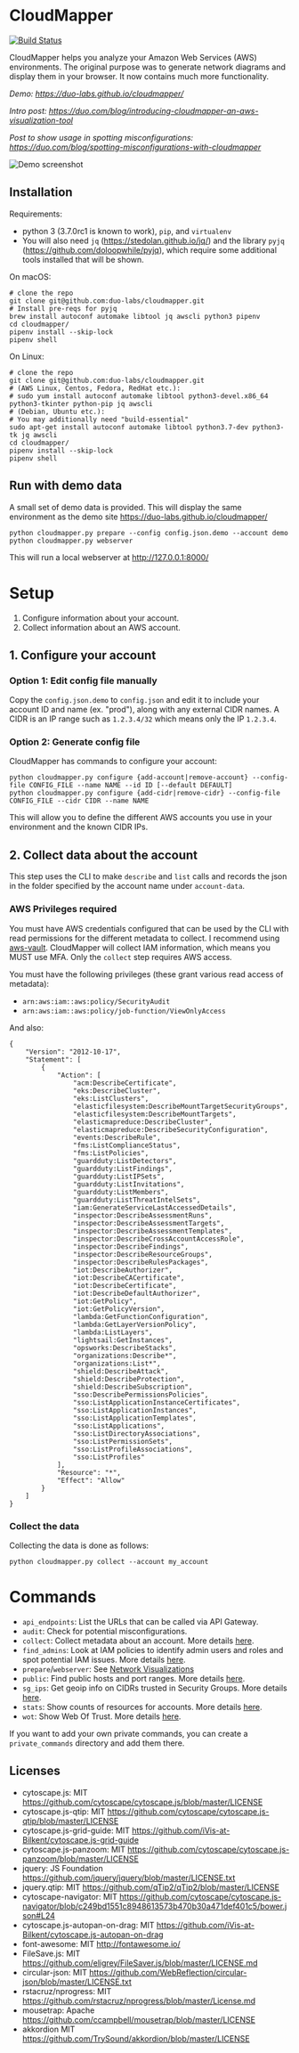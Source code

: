 CloudMapper
========
[![Build Status](https://travis-ci.org/duo-labs/cloudmapper.svg?branch=master)](https://travis-ci.org/duo-labs/cloudmapper)

CloudMapper helps you analyze your Amazon Web Services (AWS) environments.  The original purpose was to generate network diagrams and display them in your browser.  It now contains much more functionality.

*Demo: https://duo-labs.github.io/cloudmapper/*

*Intro post: https://duo.com/blog/introducing-cloudmapper-an-aws-visualization-tool*

*Post to show usage in spotting misconfigurations: https://duo.com/blog/spotting-misconfigurations-with-cloudmapper*

![Demo screenshot](docs/images/ideal_layout.png "Demo screenshot")

## Installation

Requirements:
- python 3 (3.7.0rc1 is known to work), `pip`, and `virtualenv`
- You will also need `jq` (https://stedolan.github.io/jq/) and the library `pyjq` (https://github.com/doloopwhile/pyjq), which require some additional tools installed that will be shown.

On macOS:

```
# clone the repo
git clone git@github.com:duo-labs/cloudmapper.git
# Install pre-reqs for pyjq
brew install autoconf automake libtool jq awscli python3 pipenv
cd cloudmapper/
pipenv install --skip-lock
pipenv shell
```

On Linux:
```
# clone the repo
git clone git@github.com:duo-labs/cloudmapper.git
# (AWS Linux, Centos, Fedora, RedHat etc.):
# sudo yum install autoconf automake libtool python3-devel.x86_64 python3-tkinter python-pip jq awscli
# (Debian, Ubuntu etc.):
# You may additionally need "build-essential"
sudo apt-get install autoconf automake libtool python3.7-dev python3-tk jq awscli
cd cloudmapper/
pipenv install --skip-lock
pipenv shell
```


## Run with demo data

A small set of demo data is provided.  This will display the same environment as the demo site https://duo-labs.github.io/cloudmapper/ 

```
python cloudmapper.py prepare --config config.json.demo --account demo
python cloudmapper.py webserver
```

This will run a local webserver at http://127.0.0.1:8000/


# Setup

1. Configure information about your account.
2. Collect information about an AWS account.

## 1. Configure your account

### Option 1: Edit config file manually
Copy the `config.json.demo` to `config.json` and edit it to include your account ID and name (ex. "prod"), along with any external CIDR names. A CIDR is an IP range such as `1.2.3.4/32` which means only the IP `1.2.3.4`.

### Option 2: Generate config file
CloudMapper has commands to configure your account:

```
python cloudmapper.py configure {add-account|remove-account} --config-file CONFIG_FILE --name NAME --id ID [--default DEFAULT]
python cloudmapper.py configure {add-cidr|remove-cidr} --config-file CONFIG_FILE --cidr CIDR --name NAME
```

This will allow you to define the different AWS accounts you use in your environment and the known CIDR IPs.


## 2. Collect data about the account

This step uses the CLI to make `describe` and `list` calls and records the json in the folder specified by the account name under `account-data`.

### AWS Privileges required
You must have AWS credentials configured that can be used by the CLI with read permissions for the different metadata to collect.  I recommend using [aws-vault](https://github.com/99designs/aws-vault).  CloudMapper will collect IAM information, which means you MUST use MFA.  Only the `collect` step requires AWS access.

You must have the following privileges (these grant various read access of metadata):

- `arn:aws:iam::aws:policy/SecurityAudit`
- `arn:aws:iam::aws:policy/job-function/ViewOnlyAccess`

And also:
```
{
    "Version": "2012-10-17",
    "Statement": [
        {
            "Action": [
                "acm:DescribeCertificate",
                "eks:DescribeCluster",
                "eks:ListClusters",
                "elasticfilesystem:DescribeMountTargetSecurityGroups",
                "elasticfilesystem:DescribeMountTargets",
                "elasticmapreduce:DescribeCluster",
                "elasticmapreduce:DescribeSecurityConfiguration",
                "events:DescribeRule",
                "fms:ListComplianceStatus",
                "fms:ListPolicies",
                "guardduty:ListDetectors",
                "guardduty:ListFindings",
                "guardduty:ListIPSets",
                "guardduty:ListInvitations",
                "guardduty:ListMembers",
                "guardduty:ListThreatIntelSets",
                "iam:GenerateServiceLastAccessedDetails",
                "inspector:DescribeAssessmentRuns",
                "inspector:DescribeAssessmentTargets",
                "inspector:DescribeAssessmentTemplates",
                "inspector:DescribeCrossAccountAccessRole",
                "inspector:DescribeFindings",
                "inspector:DescribeResourceGroups",
                "inspector:DescribeRulesPackages",
                "iot:DescribeAuthorizer",
                "iot:DescribeCACertificate",
                "iot:DescribeCertificate",
                "iot:DescribeDefaultAuthorizer",
                "iot:GetPolicy",
                "iot:GetPolicyVersion",
                "lambda:GetFunctionConfiguration",
                "lambda:GetLayerVersionPolicy",
                "lambda:ListLayers",
                "lightsail:GetInstances",
                "opsworks:DescribeStacks",
                "organizations:Describe*",
                "organizations:List*",
                "shield:DescribeAttack",
                "shield:DescribeProtection",
                "shield:DescribeSubscription",
                "sso:DescribePermissionsPolicies",
                "sso:ListApplicationInstanceCertificates",
                "sso:ListApplicationInstances",
                "sso:ListApplicationTemplates",
                "sso:ListApplications",
                "sso:ListDirectoryAssociations",
                "sso:ListPermissionSets",
                "sso:ListProfileAssociations",
                "sso:ListProfiles"
            ],
            "Resource": "*",
            "Effect": "Allow"
        }
    ]
}
```

### Collect the data

Collecting the data is done as follows:

```
python cloudmapper.py collect --account my_account
```



# Commands

- `api_endpoints`: List the URLs that can be called via API Gateway.
- `audit`: Check for potential misconfigurations.
- `collect`: Collect metadata about an account. More details [here](https://summitroute.com/blog/2018/06/05/cloudmapper_collect/).
- `find_admins`: Look at IAM policies to identify admin users and roles and spot potential IAM issues. More details [here](https://summitroute.com/blog/2018/06/12/cloudmapper_find_admins/).
- `prepare`/`webserver`: See [Network Visualizations](docs/network_visualizations.md)
- `public`: Find public hosts and port ranges. More details [here](https://summitroute.com/blog/2018/06/13/cloudmapper_public/).
- `sg_ips`: Get geoip info on CIDRs trusted in Security Groups. More details [here](https://summitroute.com/blog/2018/06/12/cloudmapper_sg_ips/).
- `stats`: Show counts of resources for accounts. More details [here](https://summitroute.com/blog/2018/06/06/cloudmapper_stats/).
- `wot`: Show Web Of Trust. More details [here](https://summitroute.com/blog/2018/06/13/cloudmapper_wot/).

If you want to add your own private commands, you can create a `private_commands` directory and add them there.

Licenses
--------
- cytoscape.js: MIT
  https://github.com/cytoscape/cytoscape.js/blob/master/LICENSE
- cytoscape.js-qtip: MIT
  https://github.com/cytoscape/cytoscape.js-qtip/blob/master/LICENSE
- cytoscape.js-grid-guide: MIT
  https://github.com/iVis-at-Bilkent/cytoscape.js-grid-guide
- cytoscape.js-panzoom: MIT
  https://github.com/cytoscape/cytoscape.js-panzoom/blob/master/LICENSE
- jquery: JS Foundation
  https://github.com/jquery/jquery/blob/master/LICENSE.txt
- jquery.qtip: MIT
  https://github.com/qTip2/qTip2/blob/master/LICENSE
- cytoscape-navigator: MIT
  https://github.com/cytoscape/cytoscape.js-navigator/blob/c249bd1551c8948613573b470b30a471def401c5/bower.json#L24
- cytoscape.js-autopan-on-drag: MIT
  https://github.com/iVis-at-Bilkent/cytoscape.js-autopan-on-drag
- font-awesome: MIT
  http://fontawesome.io/
- FileSave.js: MIT
  https://github.com/eligrey/FileSaver.js/blob/master/LICENSE.md
- circular-json: MIT
  https://github.com/WebReflection/circular-json/blob/master/LICENSE.txt
- rstacruz/nprogress: MIT
  https://github.com/rstacruz/nprogress/blob/master/License.md
- mousetrap: Apache
  https://github.com/ccampbell/mousetrap/blob/master/LICENSE
- akkordion MIT
  https://github.com/TrySound/akkordion/blob/master/LICENSE
